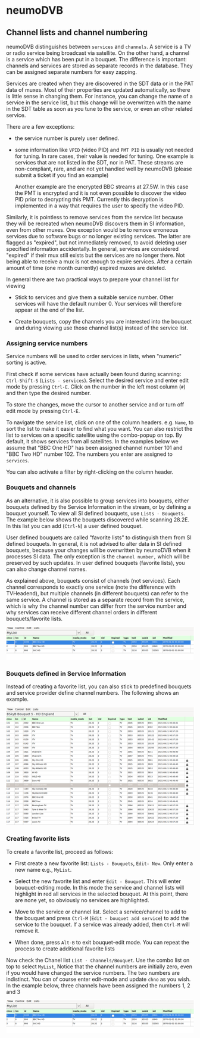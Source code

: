 # neumoDVB #

## Channel lists and channel numbering ##

neumoDVB distinguishes between `services` and `channels`. A service is a TV or radio
service being broadcast via satellite. On the other hand, a channel is a service which has been
put in a bouquet. The difference is important: channels and services are stored as separate
records in the database. They can be assigned separate numbers for easy zapping.

Services are created when they are discovered in the SDT data or in the PAT data of muxes. Most of
their properties are updated automatically, so there is little sense in changing them. For instance,
you can change the name of a service in the service list, but this change will be overwritten with
the name in the SDT table as soon as you tune to the service, or even an other related service.

There are a few exceptions:

* the service number is purely user defined.

* some information like `VPID` (video PID) and `PMT PID` is usually not needed for tuning. In rare cases,
  their value is needed for tuning. One example is services that are not listed in the SDT, nor in PAT.
  These streams are non-compliant, rare,  and are not yet handled well by neumoDVB (please submit a ticket
  if you find
  an example)

  Another example are the encrypted BBC streams at 27.5W. In this case the PMT is encrypted and it is not
  even possible to discover the video PID prior to decrypting this PMT. Currently this decryption is implemented
  in a way that requires the user to specify the video PID.

Similarly, it is pointless to remove services from the service list because they will be recreated when neumoDVB
discovers them in SI information, even from other muxes. One exception would be to remove erroneous services
due to software bugs or no longer existing services. The latter are flagged as "expired", but not
immediately removed, to avoid deleting user specified information accidentally. In general, services are
considered "expired" if their mux still exists but the services are no longer there. Not being able to receive
a mux is not enough to expire services. After a certain amount of time (one month currently) expired
muxes are deleted.


In general there are two practical ways to prepare your channel list for viewing

* Stick to services and give them a suitable service number. Other services  will have the default
  number 0. Your services will therefore appear at the end of the list.

* Create bouquets, copy the channels you are interested into the bouquet and during viewing
  use those channel list(s) instead of the service list.

### Assigning service numbers ###

Service numbers will be used to order services in lists, when "numeric" sorting is active.

First check if some services have actually been found during scanning: `Ctrl-Shift-S` (`Lists - services`).
Select the desired service and enter edit mode by pressing `Ctrl-E`. Click on the number in the
left most column (`#`) and then type the desired number.

To store the changes, move the cursor to another service and or turn off edit mode by pressing `Ctrl-E`.

To navigate the service list, click on one of the column headers. e.g. `Name`,  to sort the list
to make it easier to find what you want. You can also restrict the list to services on a specific satellite
using the combo-popup on top. By default, it shows services from all satellites.
In the examples below we assume that "BBC One HD" has been assigned
channel number 101 and "BBC Two HD" number 102. The numbers you enter are assigned to `services`.

You can also activate a filter by right-clicking on the column header.


### Bouquets and channels ###

As an alternative, it is also possible to group services into bouquets, either bouquets defined
by the Service Information in the stream, or by defining a bouquet yourself.
To view all SI defined bouquets, use `Lists - Bouquets`. The example below shows the bouquets discovered
while scanning 28.2E. In this list you can add (`Ctrl-N`) a user defined bouquet.


User defined bouquets are called "favorite lists" to distinguish them from SI defined bouquets.
In general, it is not advised to alter data in SI defined bouquets, because your changes will be
overwritten by neumoDVB when it processes SI data. The only exception is the `channel number,`  which
will be preserved by such updates. In user defined bouquets (favorite lists), you can also change
channel names.


As explained above, bouquets consist of channels (not services). Each channel corresponds to exactly
one service (note the difference with TVHeadend), but multiple channels (in different bouquets)
can refer to the same service. A channel is stored as a separate record from the service, which is
why the channel number can differ from the service number and why services can receive different
channel orders in different bouquets/favorite lists.

![Bouquets](images/favorite_list.png)


### Bouquets defined in Service Information ###

Instead of creating a favorite list, you can also stick to predefined bouquets and service provider
define channel numbers. The following shows an example.

![Bouquets](images/bouquet.png)



### Creating favorite lists ###
To create a favorite list, proceed as follows:

* First create a new favorite list: `Lists - Bouquets`, `Edit- New`. Only enter a new name e.g., `MyList`.

* Select the new favorite list and enter `Edit - Bouquet`. This will enter bouquet-editing mode. In this mode
the service and channel lists will highlight in red all services in the selected bouquet. At this point, there are
none yet, so obviously no services are highlighted.

* Move to the service or channel list. Select a service/channel to add to the bouquet and press
`Ctrl-M` (`Edit - bouquet add service`) to add the service to the bouquet. If a service was already
added, then `Ctrl-M` will remove it.

* When done, press `Alt-B` to exit bouquet-edit mode. You can repeat the process to create additional
favorite lists

Now check the Chanel list `List - Channels/Bouquet`. Use the combo list on top to select `MyList`,
Notice that the channel numbers are initially zero, even if you would have changed the service numbers.
The two numbers are indistinct. You can of course enter edit-mode and update `chno` as you wish.
In the example below, three channels have been assigned the numbers 1, 2 and 3

![Favorite list](images/favorite_list.png)
